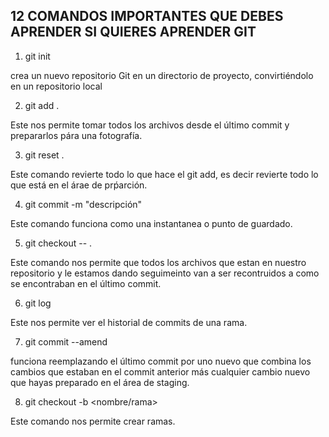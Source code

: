 ## 12 COMANDOS IMPORTANTES QUE DEBES APRENDER SI QUIERES APRENDER GIT

1. git init

crea un nuevo repositorio Git en un directorio de proyecto, convirtiéndolo en un repositorio local

2. git add .

Este nos permite tomar todos los archivos desde el último commit y prepararlos pára una fotografía.

3. git reset .

Este comando revierte todo lo que hace el git add, es decir revierte todo lo que está en el árae de prṕarción.

4. git commit -m "descripción"

Este comando funciona como una instantanea o punto de guardado.

5. git checkout -- .

Este comando nos permite que todos los archivos que estan en nuestro repositorio y le estamos dando seguimeinto van a ser recontruidos a como se encontraban en el último commit.

6. git log

Este nos permite ver el historial de commits de una rama.

7. git commit --amend

funciona reemplazando el último commit por uno nuevo que combina los cambios que estaban en el commit anterior más cualquier cambio nuevo que hayas preparado en el área de staging.

8. git checkout -b <nombre/rama>

Este comando nos permite crear ramas.




